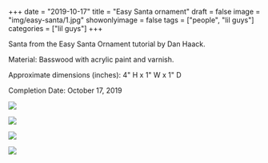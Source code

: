 +++
date = "2019-10-17"
title = "Easy Santa ornament"
draft = false
image = "img/easy-santa/1.jpg"
showonlyimage = false
tags = ["people", "lil guys"]
categories = ["lil guys"]
+++

Santa from the Easy Santa Ornament tutorial by Dan Haack.

<!--more-->

Material: Basswood with acrylic paint and varnish.

Approximate dimensions (inches): 4" H x 1" W x 1" D

Completion Date: October 17, 2019

![](../../img/easy-santa/1.jpg)

![](../../img/easy-santa/2.jpg)

![](../../img/easy-santa/3.jpg)

![](../../img/easy-santa/4.jpg)
